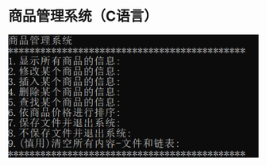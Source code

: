 # 商品管理系统（C语言）

![screenshot](https://raw.githubusercontent.com/chriswang2001/goods_management/master/screenshot.png)